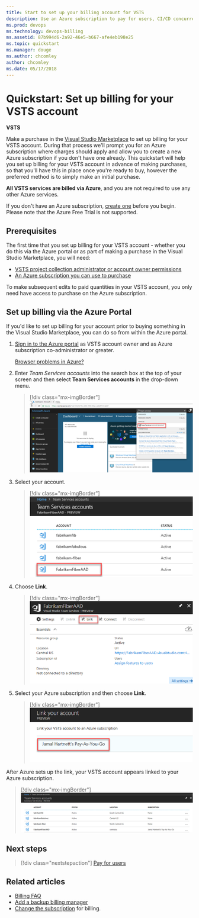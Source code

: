 ```yaml
---
title: Start to set up your billing account for VSTS
description: Use an Azure subscription to pay for users, CI/CD concurrency, extensions, and cloud-based load testing for VSTS (Visual Studio Team Services)
ms.prod: devops
ms.technology: devops-billing
ms.assetid: 87b994d6-2a92-46e5-b667-afe4eb198e25
ms.topic: quickstart
ms.manager: douge
ms.author: chcomley
author: chcomley
ms.date: 05/17/2018
---
```

[//]: # (monikerRange: 'vsts')

# Quickstart: Set up billing for your VSTS account

**VSTS**

Make a purchase in the [Visual Studio Marketplace](https://marketplace.visualstudio.com/) to set up billing for your VSTS account. During that process we'll prompt you for an Azure subscription where charges should apply and allow you to create a new Azure subscription if you don't have one already.
This quickstart will help you set up billing for your VSTS account in advance of making purchases, so that you'll have this in place once you're ready to buy, however the preferred method is to simply make an initial purchase.

**All VSTS services are billed via Azure**, and you are not required to use any other Azure services.

If you don't have an Azure subscription, [create one](https://azure.microsoft.com/en-us/free/?WT.mc_id=A261C142F) before you begin. Please note that the Azure Free Trial is not supported.

## Prerequisites

The first time that you set up billing for your VSTS account - whether you do this via the Azure portal or as part of making a purchase in the Visual Studio Marketplace, you will need:

* [VSTS project collection administrator or account owner permissions](../organizations/accounts/faq-add-delete-users.md#find-owner)
* [An Azure subscription you can use to purchase](https://docs.microsoft.com/en-us/vsts/billing/add-backup-billing-managers?view=vsts)

To make subsequent edits to paid quantities in your VSTS account, you only need have access to purchase on the Azure subscription.

## Set up billing via the Azure Portal

If you'd like to set up billing for your account prior to buying something in the Visual Studio Marketplace, you can do so from within the Azure portal.

1. [Sign in to the Azure portal](https://portal.azure.com/) as VSTS account owner and as Azure subscription co-administrator or greater.

    [Browser problems in Azure?](https://azure.microsoft.com/documentation/articles/azure-preview-portal-supported-browsers-devices/)

2. Enter *Team Services accounts* into the search box at the top of your screen and then select **Team Services accounts** in the drop-down menu.

    > [!div class="mx-imgBorder"]
![More services, Developer tools, VSTS accounts, select your account](_img/set-up-billing/azure-portal-team-services-accounts.png)

3. Select your account.

   > [!div class="mx-imgBorder"]
![Azure portal select your account](_img/set-up-billing/azure-portal-select-your-account.png)

4. Choose **Link**.

    > [!div class="mx-imgBorder"]
![Choose Link button over middle panel](_img/set-up-billing/azure-portal-select-link.png)

5. Select your Azure subscription and then choose **Link**.

   > [!div class="mx-imgBorder"]
![Select an Azure subscription](_img/set-up-billing/azure-portal-select-subscription.png)

 After Azure sets up the link, your VSTS account appears linked to your Azure subscription.

> [!div class="mx-imgBorder"]
![Your VSTS account is now linked to your Azure subscription](_img/set-up-billing/azure-portal-linked-to-vsts-account.png)

## Next steps

> [!div class="nextstepaction"]
> [Pay for users](buy-basic-access-add-users.md)

## Related articles

* [Billing FAQ](https://docs.microsoft.com/en-us/vsts/billing/vsts-billing-faq?view=vsts)
* [Add a backup billing manager](add-backup-billing-managers.md)
* [Change the subscription](https://docs.microsoft.com/en-us/vsts/billing/change-azure-subscription?view=vsts) for billing.
